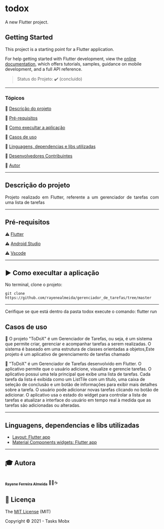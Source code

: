 # todox

A new Flutter project.

## Getting Started

This project is a starting point for a Flutter application.

For help getting started with Flutter development, view the
[online documentation](https://docs.flutter.dev/), which offers tutorials,
samples, guidance on mobile development, and a full API reference.


> Status do Projeto: :heavy_check_mark: (concluido)
---

### Tópicos 

:small_blue_diamond: [Descrição do projeto](#-descrição-do-projeto)

:small_blue_diamond: [Pré-requisitos](#-pré-requisitos)

:small_blue_diamond: [Como execultar a aplicação](#-como-execultar-a-aplicação)

:small_blue_diamond: [Casos de uso](#-casos-de-uso)

:small_blue_diamond: [Linguagens, dependencias e libs utilizadas](#-linguagens-dependencias-e-libs-utilizadas)

:small_blue_diamond: [Desenvolvedores Contribuintes](#-desenvolvedores-contribuintes)

:small_blue_diamond: [Autor](#-autor)

--- 

## Descrição do projeto 

<p align="justify">
  Projeto realizado em Flutter, referente a um gerenciador de tarefas com uma lista de tarefas

</p>


---

## Pré-requisitos

:warning: [Flutter](https://flutter.dev/docs/get-started/install)

:warning: [Android Studio](https://developer.android.com/studio)

:warning: [Vscode](https://code.visualstudio.com/download)

---

## ▶️ Como execultar a aplicação

No terminal, clone o projeto: 

```
git clone https://github.com/rayenealmeida/gerenciador_de_tarefas/tree/master
```
---
Cerifique se que está dentro da pasta todox
execute o comando: flutter run

## Casos de uso

💬 O projeto "ToDoX" é um Gerenciador de Tarefas, ou seja, é um sistema que permite criar, gerenciar e acompanhar tarefas a serem realizadas. O sistema é baseado em uma estrutura de classes orientadas a objetos,Este projeto é um aplicativo de gerenciamento de tarefas chamado

💬 "ToDoX" é um Gerenciador de Tarefas desenvolvido em Flutter. O aplicativo permite que o usuário adicione, visualize e gerencie tarefas. O aplicativo possui uma tela principal que exibe uma lista de tarefas. Cada tarefa da lista é exibida como um ListTile com um título, uma caixa de seleção de conclusão e um botão de informações para exibir mais detalhes sobre a tarefa. O usuário pode adicionar novas tarefas clicando no botão de adicionar. O aplicativo usa o estado do widget para controlar a lista de tarefas e atualizar a interface do usuário em tempo real à medida que as tarefas são adicionadas ou alteradas.

---

## Linguagens, dependencias e libs utilizadas

- [Layout: Flutter app](https://docs.flutter.dev/ui/layout)
- [Material Components widgets: Flutter app](https://docs.flutter.dev/ui/widgets/material)


---

## 🎓 Autora

 <br />
 <sub><b>Rayene Ferreira Almeida</b></sub> 👨‍💻☕
 <br />



## 📝 Licença 

The [MIT License](https://github.com/AndersonD-art/tasksmobx/commit/64a80024d73a84de3b5a21dfe15dad5fd4c10c7c) (MIT)

Copyright :copyright: 2021 - Tasks Mobx
